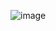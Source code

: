 ![image](https://github.com/Erikmag24/knn-with-mode/assets/147947107/d267505e-03db-4ba1-9da6-07b982ff218c)
